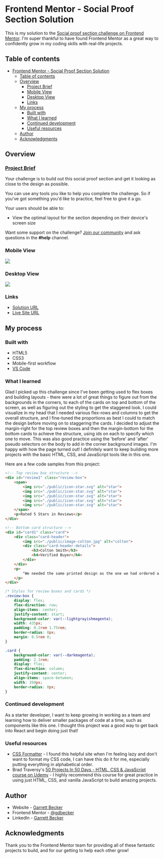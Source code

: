 # Frontend Mentor - Social Proof Section Solution

This is my solution to the [Social proof section challenge on Frontend Mentor](https://www.frontendmentor.io/challenges/social-proof-section-6e0qTv_bA). I'm super thankful to have found Frontend Mentor as a great way to confidently grow in my coding skills with real-life projects. 

## Table of contents

- [Frontend Mentor - Social Proof Section Solution](#frontend-mentor---social-proof-section-solution)
	- [Table of contents](#table-of-contents)
	- [Overview](#overview)
		- [Project Brief](#project-brief)
		- [Mobile View](#mobile-view)
		- [Desktop View](#desktop-view)
		- [Links](#links)
	- [My process](#my-process)
		- [Built with](#built-with)
		- [What I learned](#what-i-learned)
		- [Continued development](#continued-development)
		- [Useful resources](#useful-resources)
	- [Author](#author)
	- [Acknowledgments](#acknowledgments)

## Overview

### [Project Brief](./project%20brief/)

Your challenge is to build out this social proof section and get it looking as close to the design as possible.

You can use any tools you like to help you complete the challenge. So if you've got something you'd like to practice, feel free to give it a go.

Your users should be able to:

- View the optimal layout for the section depending on their device's screen size

Want some support on the challenge? [Join our community](https://www.frontendmentor.io/community) and ask questions in the **#help** channel.

### Mobile View

![](./social-proof-section-mobile.jpg)

### Desktop View

![](./social-proof-section-desktop.jpg)

### Links

- [Solution URL](https://www.frontendmentor.io/solutions/social-proof-section-with-html-css-_QFmuPvzpf)
- [Live Site URL](https://social-proof-section-gdbecker.netlify.app/)

## My process

### Built with

- HTML5
- CSS3
- Mobile-first workflow
- [VS Code](https://code.visualstudio.com)

### What I learned

Glad I picked up this challenge since I've been getting used to flex boxes and building layouts - there were a lot of great things to figure out from the backgrounds in the corners, to each of the cards on top and bottom of the screen, as well as figuring out the styling to get the staggered look. I could visualize in my head that I needed various flex-rows and columns to get the overall structure, and I fine-tuned the proportions as best I could to match the design before moving on to staggering the cards. I decided to adjust the margin-right for the top review boxes and then the margin-bottom for the bottom cards to achieve the structure, using ids on each to specify which one to move. This was also good practice using the 'before' and 'after' pseudo selectors on the body to add in the corner background images. I'm happy with how the page turned out! I definitely want to keep building more projects with the basic HTML, CSS, and JavaScript tools like in this one.

Here are a few code samples from this project:

```html
<!-- Top review box structure -->
<div id="review1" class="review-box">
	<span>
		<img src="./public/icon-star.svg" alt="star">
		<img src="./public/icon-star.svg" alt="star">
		<img src="./public/icon-star.svg" alt="star">
		<img src="./public/icon-star.svg" alt="star">
		<img src="./public/icon-star.svg" alt="star">
	</span>
	<p>Rated 5 Stars in Reviews</p>
</div>

<!-- Bottom card structure -->
<div id="card1" class="card">
	<div class="card-header">
		<img src="./public/image-colton.jpg" alt="colton">
		<div class="card-header-details">
			<h3>Colton Smith</h3>
			<h4>Verified Buyer</h4>
		</div>
	</div>
	<p>
		"We needed the same printed design as the one we had ordered a week prior. Not only did they find the original order, but we also received it in time. Excellent!"
	</p>
</div>
```

```css
/* Styles for review boxes and cards */
.review-box {
	display: flex;
	flex-direction: row;
	align-items: center;
	justify-content: start;
	background-color: var(--lightgrayishmagenta);
	width: 435px;
	padding: 0.2rem 1.75rem;
	border-radius: 8px;
	margin: 0.5rem 0;
}

.card {
	background-color: var(--darkmagenta);
	padding: 2.1rem;
	display: flex;
	flex-direction: column;
	justify-content: center;
	align-items: space-between;
	width: 350px;
	border-radius: 8px;
}
```

### Continued development

As a starter developer, I want to keep growing in working as a team and learning how to deliver smaller packages of code at a time, such as components like this one. I thought this project was a good way to get back into React and begin doing just that!

### Useful resources

- [CSS Formatter](http://www.lonniebest.com/FormatCSS/) - I found this helpful site when I'm feeling lazy and don't want to format my CSS code, I can have this do it for me, especially putting everything in alphabetical order.
- Brad Traversy's [50 Projects In 50 Days - HTML, CSS & JavaScript course on Udemy](https://www.udemy.com/course/50-projects-50-days/) - I highly recommend this course for great practice in using just HTML, CSS, and vanilla JavaScript to build amazing projects.

## Author

- Website - [Garrett Becker]()
- Frontend Mentor - [@gdbecker](https://www.frontendmentor.io/profile/gdbecker)
- LinkedIn - [Garrett Becker](https://www.linkedin.com/in/garrett-becker-923b4a106/)

## Acknowledgments

Thank you to the Frontend Mentor team for providing all of these fantastic projects to build, and for our getting to help each other grow!